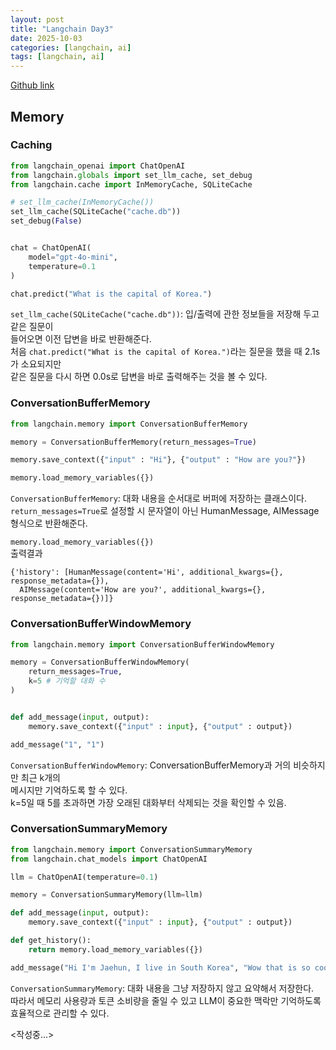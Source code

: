 ```yaml
---
layout: post
title: "Langchain Day3"
date: 2025-10-03
categories: [langchain, ai]
tags: [langchain, ai]
---
```


[Github link](https://github.com/jaehun221/Langchain_Study)

## Memory

### Caching
```python
from langchain_openai import ChatOpenAI
from langchain.globals import set_llm_cache, set_debug
from langchain.cache import InMemoryCache, SQLiteCache

# set_llm_cache(InMemoryCache())
set_llm_cache(SQLiteCache("cache.db"))
set_debug(False)


chat = ChatOpenAI(
    model="gpt-4o-mini",
    temperature=0.1
)

chat.predict("What is the capital of Korea.")
```
`set_llm_cache(SQLiteCache("cache.db"))`: 입/출력에 관한 정보들을 저장해 두고 같은 질문이<br/>
들어오면 이전 답변을 바로 반환해준다.<br/>
처음 `chat.predict("What is the capital of Korea.")`라는 질문을 했을 때 2.1s가 소요되지만<br/>
같은 질문을 다시 하면 0.0s로 답변을 바로 출력해주는 것을 볼 수 있다.


### ConversationBufferMemory
```python
from langchain.memory import ConversationBufferMemory

memory = ConversationBufferMemory(return_messages=True)

memory.save_context({"input" : "Hi"}, {"output" : "How are you?"})

memory.load_memory_variables({})
```

`ConversationBufferMemory`: 대화 내용을 순서대로 버퍼에 저장하는 클래스이다.<br/>
`return_messages=True`로 설정할 시 문자열이 아닌 HumanMessage, AIMessage형식으로 반환해준다.<br/>

`memory.load_memory_variables({})`<br/>출력결과
```
{'history': [HumanMessage(content='Hi', additional_kwargs={}, response_metadata={}),
  AIMessage(content='How are you?', additional_kwargs={}, response_metadata={})]}
```


### ConversationBufferWindowMemory
```python
from langchain.memory import ConversationBufferWindowMemory

memory = ConversationBufferWindowMemory(
    return_messages=True,
    k=5 # 기억할 대화 수
)


def add_message(input, output):
    memory.save_context({"input" : input}, {"output" : output})

add_message("1", "1")
```

`ConversationBufferWindowMemory`: ConversationBufferMemory과 거의 비슷하지만 최근 k개의<br/>메시지만 기억하도록 할 수 있다.<br/> k=5일 때 5를 초과하면 가장 오래된 대화부터 삭제되는 것을 확인할 수 있음.


### ConversationSummaryMemory
```python
from langchain.memory import ConversationSummaryMemory
from langchain.chat_models import ChatOpenAI

llm = ChatOpenAI(temperature=0.1)

memory = ConversationSummaryMemory(llm=llm)

def add_message(input, output):
    memory.save_context({"input" : input}, {"output" : output})

def get_history():
    return memory.load_memory_variables({})

add_message("Hi I'm Jaehun, I live in South Korea", "Wow that is so cool!")
```
`ConversationSummaryMemory`: 대화 내용을 그냥 저장하지 않고 요약해서 저장한다.<br/>
따라서 메모리 사용량과 토큰 소비량을 줄일 수 있고 LLM이 중요한 맥락만 기억하도록 효율적으로 관리할  수 있다.

<작성중...>